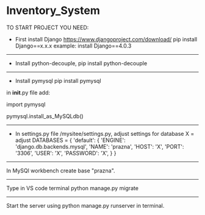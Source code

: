 # Inventory_System
TO START PROJECT YOU NEED:
- First install Django 
https://www.djangoproject.com/download/ pip install Django==x.x.x
example: install Django==4.0.3
*************************************************************************************
- Install python-decouple,
pip install python-decouple
*************************************************************************************
- Install pymysql
pip install pymysql

in __init__.py file add:

import pymysql

pymysql.install_as_MySQLdb()
*************************************************************************************
- In settings.py file /mysitee/settings.py, adjust settings for database
X = adjust
DATABASES = {
    'default': {
        'ENGINE': 'django.db.backends.mysql',
        'NAME': 'prazna',
        'HOST': 'X',
        'PORT': '3306',
        'USER': 'X',
        'PASSWORD': 'X',
    }
}
*************************************************************************************
In MySQl workbench create base "prazna".
*************************************************************************************
Type in VS code terminal python manage.py migrate
*************************************************************************************
Start the server using python manage.py runserver in terminal.
